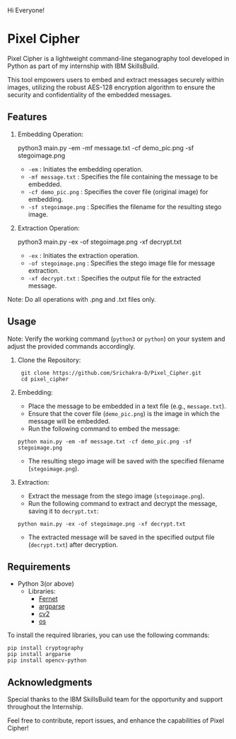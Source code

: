 Hi Everyone!

# Pixel Cipher

Pixel Cipher is a lightweight command-line steganography tool developed in Python as part of my internship with IBM SkillsBuild. 

This tool empowers users to embed and extract messages securely within images, utilizing the robust AES-128 encryption algorithm to ensure the security and confidentiality of the embedded messages.

## Features

1. Embedding Operation:

    python3 main.py -em -mf message.txt -cf demo_pic.png -sf stegoimage.png

    - `-em` : Initiates the embedding operation.
    - `-mf message.txt` : Specifies the file containing the message to be embedded.
    - `-cf demo_pic.png` : Specifies the cover file (original image) for embedding.
    - `-sf stegoimage.png` : Specifies the filename for the resulting stego image.

2. Extraction Operation:

    python3 main.py -ex -of stegoimage.png -xf decrypt.txt

    - `-ex` : Initiates the extraction operation.
    - `-of stegoimage.png` : Specifies the stego image file for message extraction.
    - `-xf decrypt.txt` : Specifies the output file for the extracted message.

Note: Do all operations with .png and .txt files only.

## Usage

Note: Verify the working command (`python3` or `python`) on your system and adjust the provided commands accordingly.

1. Clone the Repository:
    ```
     git clone https://github.com/Srichakra-D/Pixel_Cipher.git
     cd pixel_cipher
    ```

2. Embedding:
    - Place the message to be embedded in a text file (e.g., `message.txt`).
    - Ensure that the cover file (`demo_pic.png`) is the image in which the message will be embedded.
    - Run the following command to embed the message:
    ```
    python main.py -em -mf message.txt -cf demo_pic.png -sf stegoimage.png
    ```
    - The resulting stego image will be saved with the specified filename (`stegoimage.png`).

3. Extraction:
    - Extract the message from the stego image (`stegoimage.png`).
    - Run the following command to extract and decrypt the message, saving it to `decrypt.txt`:
    ```
    python main.py -ex -of stegoimage.png -xf decrypt.txt
    ```
    - The extracted message will be saved in the specified output file (`decrypt.txt`) after decryption.



## Requirements

- Python 3(or above)
    - Libraries:
        - [Fernet](https://cryptography.io/en/latest/fernet/)
        - [argparse](https://docs.python.org/3/library/argparse.html)
        - [cv2](https://pypi.org/project/opencv-python/)
        - [os](https://docs.python.org/3/library/os.html)

To install the required libraries, you can use the following commands:

    pip install cryptography 
    pip install argparse 
    pip install opencv-python



## Acknowledgments

Special thanks to the IBM SkillsBuild team for the opportunity and support throughout the Internship.

Feel free to contribute, report issues, and enhance the capabilities of Pixel Cipher!

